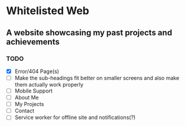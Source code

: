# Whitelisted Web
## A website showcasing my past projects and achievements


### TODO

* [X] Error/404 Page(s)
* [ ] Make the sub-headings fit better on smaller screens and also make them actually work properly
* [ ] Mobile Support
* [ ] About Me
* [ ] My Projects
* [ ] Contact
* [ ] Service worker for offline site and notifications(?)